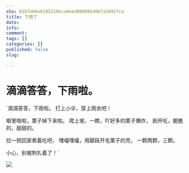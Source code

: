 ```yaml
---
sha: 01bfeb6e6195219eca0eed000895466fa1692fca
title: 下雨了
date: 
info: 
comment: 
tags: []
categories: []
published: false
slug: 

---
```

# 滴滴答答，下雨啦。

`滴滴答答，下雨啦。
打上小伞，穿上雨衣吧！

噼里啪啦，栗子掉下来啦。
爬上坡，一瞧，吖好多的栗子爆炸，
剥开吃，脆脆的，甜甜的。

捡一把回家煮着吃吧，
嘿嘬嘿嘬，用脚踩开毛栗子的壳，
一颗两颗，三颗。

小心，别被刺扎着了！`


![](http://od9niacsj.bkt.clouddn.com/IMG_8263.JPG)